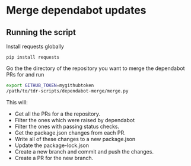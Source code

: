 # Merge dependabot updates

## Running the script
Install requests globally

`pip install requests`

Go the the directory of the repository you want to merge the dependabot PRs for and run 
```bash
export GITHUB_TOKEN=mygithubtoken
/path/to/tdr-scripts/dependabot-merge/merge.py
```


This will:
* Get all the PRs for a the repository.
* Filter the ones which were raised by dependabot
* Filter the ones with passing status checks.
* Get the package.json changes from each PR.
* Write all of these changes to a new package.json
* Update the package-lock.json
* Create a new branch and commit and push the changes.
* Create a PR for the new branch.
